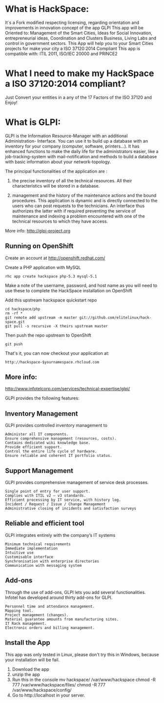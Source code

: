 What is HackSpace:
=========================
It´s a Fork modified respecting licensing, regarding orientation and improvements in innovation concept of the app GLPI This app will be Oriented to: Management of the Smart Cities, Ideas for Social Innovation, entrepreneurial ideas, Coordination and Clusters Business, Living Labs and control in government sectors.
This App will help you to your Smart Cities projects for make your city a ISO 37120:2014 Compliant
This app is compatible with: ITIL 2011, ISO/IEC 20000 and PRINCE2

What I need to make my HackSpace a ISO 37120:2014 compliant?
============================================================
Just Convert your entities in a any of the 17 Factors of the ISO 37120 and Enjoy!

What is GLPI:
=========================

GLPI is the Information Resource-Manager with an additional Administration- Interface. You can use it to build up a database with an inventory for your company (computer, software, printers...). It has enhanced functions to make the daily life for the administrators easier, like a job-tracking-system with mail-notification and methods to build a database with basic information about your network-topology.

The principal functionalities of the application are :

1) the precise inventory of all the technical resources. All their characteristics will be stored in a database.

2) management and the history of the maintenance actions and the bound procedures. This application is dynamic and is directly connected to the users who can post requests to the technicians. An interface thus authorizes the latter with if required preventing the service of maintenance and indexing a problem encountered with one of the technical resources to which they have access.

More info: http://glpi-project.org

Running on OpenShift
--------------------

Create an account at http://openshift.redhat.com/

Create a PHP application with MySQL

	rhc app create hackspace php-5.3 mysql-5.1

Make a note of the username, password, and host name as you will need to use these to complete the HackSpace installation on OpenShift

Add this upstream hackspace quickstart repo

	cd hackspace/php
	rm -rf *
	git remote add upstream -m master git://github.com/elitelinux/hack-space.git
	git pull -s recursive -X theirs upstream master

Then push the repo upstream to OpenShift

	git push

That's it, you can now checkout your application at:

	http://hackspace-$yournamespace.rhcloud.com
	
	
More info:
-----------

http://www.infotelcorp.com/services/technical-expertise/glpi/

GLPI provides the following features:

Inventory Management
--------------------

GLPI provides controlled inventory management to

    Administer all IT components.
    Ensure comprehensive management (resources, costs).
    Contains dedicated wiki knowledge base.
    Provide efficient support.
    Control the entire life cycle of hardware.
    Ensure reliable and coherent IT portfolio status.

Support Management
------------------

GLPI provides comprehensive management of service desk processes.

    Single point of entry for user support.
    Complies with ITIL v2 – v3 standards.
    Efficient processing by IT service, with history log.
    Incident / Request / Issue / Change Management
    Administrative closing of incidents and satisfaction surveys

Reliable and efficient tool
---------------------------

GLPI integrates entirely with the company’s IT systems

    Minimum technical requirements
    Immediate implementation
    Intuitive use
    Customisable interface
    Synchronisation with enterprise directories
    Communication with messaging system

Add-ons
-------

Through the use of add-ons, GLPI lets you add several functionalities.
Infotel has developed around thirty add-ons for GLPI.

    Personnel time and attendance management.
    Mapping tool.
    Project management (changes).
    Material guarantee amounts from manufacturing sites.
    IT Rack management.
    Electronic orders and billing management.

Install the App
-------
This app was only tested in Linux, please don't try this in Windows, because your installation will be fail.
1) Download the app
2) unzip the app
3) Run this in the console
    mv hackspace/ /var/www/hackspace
    chmod -R 777 /var/www/hackspace/files/
    chmod -R 777 /var/www/hackspace/config/
4) Go to http://localhost in your server.    
